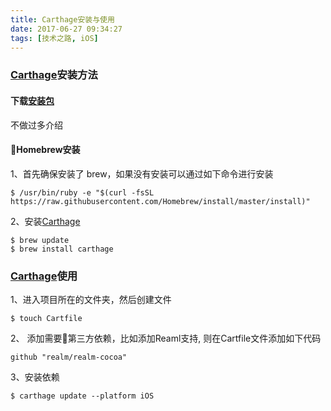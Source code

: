 ```yaml
---
title: Carthage安装与使用
date: 2017-06-27 09:34:27
tags: [技术之路, iOS]
---
```

### [Carthage][1]安装方法
#### 下载[安装包][2] 
不做过多介绍
#### Homebrew安装
1、首先确保安装了 brew，如果没有安装可以通过如下命令进行安装
```
$ /usr/bin/ruby -e "$(curl -fsSL https://raw.githubusercontent.com/Homebrew/install/master/install)"
```
2、安装[Carthage][1]
```
$ brew update
$ brew install carthage
```

### [Carthage][1]使用
1、进入项目所在的文件夹，然后创建文件
```
$ touch Cartfile
```
2、 添加需要第三方依赖，比如添加Reaml支持, 则在Cartfile文件添加如下代码
```
github "realm/realm-cocoa"
```
3、安装依赖
```
$ carthage update --platform iOS
```
[1]:https://github.com/Carthage/Carthage
[2]:https://github.com/Carthage/Carthage/releases